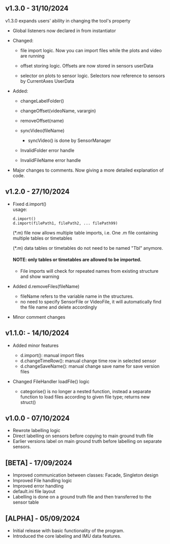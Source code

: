 ## v1.3.0 - 31/10/2024
v1.3.0 expands users' ability in changing the tool's property

- Global listeners now declared in from instantiator

- Changed:
    - file import logic. Now you can import files while the plots and video are running

    - offset storing logic. Offsets are now stored in sensors userData

    - selector on plots to sensor logic. Selectors now reference to sensors by CurrentAxes UserData

- Added:
    - changeLabelFolder()
    - changeOffset(videoName, varargin)
    - removeOffset(name)
    - syncVideo(fileName)
        - syncVideo() is done by SensorManager

    - InvalidFolder error handle
    - InvalidFileName error handle

- Major changes to comments. Now giving a more detailed explanation of code.

## v1.2.0 - 27/10/2024
- Fixed d.import()\
    usage:
    ```
    d.import()
    d.import(filePath1, filePath2, ... filePath99)
    ```
    (*.m) file now allows multiple table imports, i.e. One .m file containing multiple tables or timetables

    (*.m) data tables or timetables do not need to be named "Tbl" anymore.
    #### NOTE: only tables or timetables are allowed to be imported.
   - File imports will check for repeated names from existing structure and show warning

- Added d.removeFiles(fileName)
    - fileName refers to the variable name in the structures.
    - no need to specify SensorFile or VideoFile, it will automatically find the file name and delete accordingly

- Minor comment changes

## v1.1.0: - 14/10/2024
- Added minor features
    - d.import(): manual import files
    - d.changeTimeRow(): manual change time row in selected sensor
    - d.changeSaveName(): manual change save name for save version files

- Changed FileHandler loadFile() logic
    - categorise() is no longer a nested function, instead a separate function to load files according to given file type; returns new struct()

## v1.0.0 - 07/10/2024
- Rewrote labelling logic
- Direct labelling on sensors before copying to main ground truth file
- Earlier versions label on main ground truth before labelling on separate sensors.


## [BETA] - 17/09/2024
- Improved communication between classes: Facade, Singleton design
- Improved File handling logic
- Improved error handling
- default.ini file layout
- Labelling is done on a ground truth file and then transferred to the sensor table

## [ALPHA] - 05/09/2024

- Initial release with basic functionality of the program.
- Introduced the core labeling and IMU data features.
